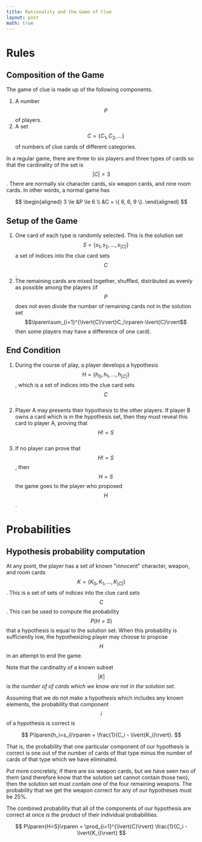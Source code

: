 ```yaml
---
title: Rationality and the Game of Clue
layout: post
math: true
---
```


# Rules

## Composition of the Game

The game of clue is made up of the following components.

1. A number $$P$$ of players.
2. A set $$C = \{ C_1, C_2, ... \}$$ of numbers of clue cards of different categories.

In a regular game, there are three to six players and three types of cards so that the cardinality of the set is $$\lvert{C}\rvert=3$$. There are normally six character cards, six weapon cards, and nine room cards. In other words, a normal game has

$$
\begin{aligned}
    3 \le &P \le 6 \\
    &C = \{ 6, 6, 9 \}.
\end{aligned}
$$

## Setup of the Game

1. One card of each type is randomly selected. This is the solution set $$S=\{s_1, s_2, ..., s_{\lvert{C}\rvert}\}$$ a set of indices into the clue card sets $$C$$.
2. The remaining cards are mixed together, shuffled, distributed as evenly as possible among the players (if $$P$$ does not even divide the number of remaining cards not in the solution set $$\lparen\sum_{i=1}^{\lvert{C}\rvert}C_i\rparen-\lvert{C}\rvert$$ then some players may have a difference of one card).

## End Condition

1. During the course of play, a player develops a hypothesis $$H=\{h_0, h_1, ..., h_{\lvert{C}\rvert}\}$$, which is a set of indices into the clue card sets $$C$$.
2. Player A may presents their hypothesis to the other players. If player B owns a card which is in the hypothesis set, then they must reveal this card to player A, proving that $$H!=S$$.
3. If no player can prove that $$H!=S$$, then $$H=S$$ the game goes to the player who proposed $$H$$.

# Probabilities

## Hypothesis probability computation

At any point, the player has a set of known "innocent" character, weapon, and room cards $$K=\{K_0, K_1, ..., K_{\lvert{C}\rvert}\}$$. This is a set of sets of indices into the clue card sets $$C$$. This can be used to compute the probability $$P\lparen{H=S}\rparen$$ that a hypothesis is equal to the solution set. When this probability is sufficiently low, the hypothesizing player may choose to propose $$H$$ in an attempt to end the game.

Note that the cardinality of a known subset $$\lvert{K}\rvert$$ is _the number of of cards which we know are not in the solution set_.

Assuming that we do not make a hypothesis which includes any known elements, the probability that component $$i$$ of a hypothesis is correct is

$$
P\lparen{h_i=s_i}\rparen = \frac{1}{C_i - \lvert{K_i}\rvert}.
$$

That is, the probability that one particular component of our hypothesis is correct is one out of the number of cards of that type minus the number of cards of that type which we have eliminated.

Put more concretely, if there are six weapon cards, but we have seen two of them (and therefore know that the solution set cannot contain those two), then the solution set must contain one of the four remaining weapons. The probability that we get the weapon correct for any of our hypotheses must be 25%.

The combined probability that all of the components of our hypothesis are correct at once is the product of their individual probabilities.

$$
P\lparen{H=S}\rparen = \prod_{i=1}^{\lvert{C}\rvert} \frac{1}{C_i - \lvert{K_i}\rvert}
$$